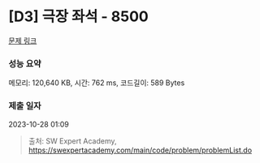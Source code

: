 # [D3] 극장 좌석 - 8500 

[문제 링크](https://swexpertacademy.com/main/code/problem/problemDetail.do?contestProbId=AWz5yIfq74QDFARQ) 

### 성능 요약

메모리: 120,640 KB, 시간: 762 ms, 코드길이: 589 Bytes

### 제출 일자

2023-10-28 01:09



> 출처: SW Expert Academy, https://swexpertacademy.com/main/code/problem/problemList.do